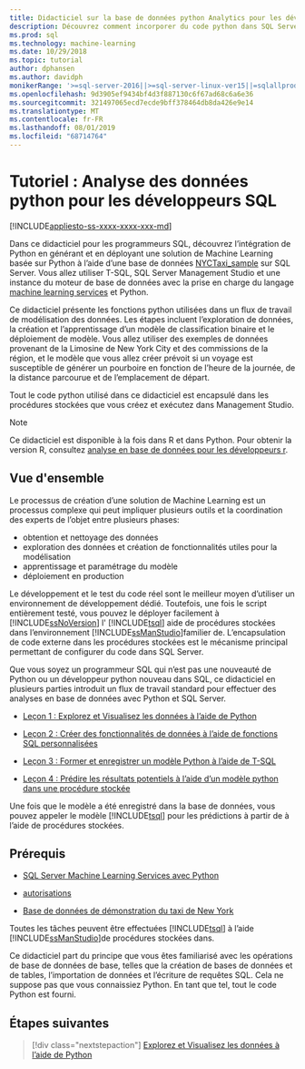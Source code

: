 ```yaml
---
title: Didacticiel sur la base de données python Analytics pour les développeurs SQL
description: Découvrez comment incorporer du code python dans SQL Server procédures stockées et les fonctions T-SQL.
ms.prod: sql
ms.technology: machine-learning
ms.date: 10/29/2018
ms.topic: tutorial
author: dphansen
ms.author: davidph
monikerRange: '>=sql-server-2016||>=sql-server-linux-ver15||=sqlallproducts-allversions'
ms.openlocfilehash: 9d3905ef9434bf4d3f887130c6f67ad68c6a6e36
ms.sourcegitcommit: 321497065ecd7ecde9bff378464db8da426e9e14
ms.translationtype: MT
ms.contentlocale: fr-FR
ms.lasthandoff: 08/01/2019
ms.locfileid: "68714764"
---
```

# <a name="tutorial-python-data-analytics-for-sql-developers"></a>Tutoriel : Analyse des données python pour les développeurs SQL
[!INCLUDE[appliesto-ss-xxxx-xxxx-xxx-md](../../includes/appliesto-ss-xxxx-xxxx-xxx-md.md)]

Dans ce didacticiel pour les programmeurs SQL, découvrez l’intégration de Python en générant et en déployant une solution de Machine Learning basée sur Python à l’aide d’une base de données [NYCTaxi_sample](demo-data-nyctaxi-in-sql.md) sur SQL Server. Vous allez utiliser T-SQL, SQL Server Management Studio et une instance du moteur de base de données avec la prise en charge du langage [machine learning services](../install/sql-machine-learning-services-windows-install.md) et Python.

Ce didacticiel présente les fonctions python utilisées dans un flux de travail de modélisation des données. Les étapes incluent l’exploration de données, la création et l’apprentissage d’un modèle de classification binaire et le déploiement de modèle. Vous allez utiliser des exemples de données provenant de la Limosine de New York City et des commissions de la région, et le modèle que vous allez créer prévoit si un voyage est susceptible de générer un pourboire en fonction de l’heure de la journée, de la distance parcourue et de l’emplacement de départ. 

Tout le code python utilisé dans ce didacticiel est encapsulé dans les procédures stockées que vous créez et exécutez dans Management Studio.

> [!NOTE]
> Ce didacticiel est disponible à la fois dans R et dans Python. Pour obtenir la version R, consultez [analyse en base de données pour les développeurs r](sqldev-in-database-r-for-sql-developers.md).

## <a name="overview"></a>Vue d'ensemble

Le processus de création d’une solution de Machine Learning est un processus complexe qui peut impliquer plusieurs outils et la coordination des experts de l’objet entre plusieurs phases:

+ obtention et nettoyage des données
+ exploration des données et création de fonctionnalités utiles pour la modélisation
+ apprentissage et paramétrage du modèle
+ déploiement en production

Le développement et le test du code réel sont le meilleur moyen d’utiliser un environnement de développement dédié. Toutefois, une fois le script entièrement testé, vous pouvez le déployer facilement à [!INCLUDE[ssNoVersion](../../includes/ssnoversion-md.md)] l' [!INCLUDE[tsql](../../includes/tsql-md.md)] aide de procédures stockées dans l’environnement [!INCLUDE[ssManStudio](../../includes/ssmanstudio-md.md)]familier de. L’encapsulation de code externe dans les procédures stockées est le mécanisme principal permettant de configurer du code dans SQL Server.

Que vous soyez un programmeur SQL qui n’est pas une nouveauté de Python ou un développeur python nouveau dans SQL, ce didacticiel en plusieurs parties introduit un flux de travail standard pour effectuer des analyses en base de données avec Python et SQL Server. 

+ [Leçon 1 : Explorez et Visualisez les données à l’aide de Python](sqldev-py3-explore-and-visualize-the-data.md)

+ [Leçon 2 : Créer des fonctionnalités de données à l’aide de fonctions SQL personnalisées](sqldev-py4-create-data-features-using-t-sql.md)

+ [Leçon 3 : Former et enregistrer un modèle Python à l’aide de T-SQL](sqldev-py5-train-and-save-a-model-using-t-sql.md)

+ [Leçon 4 : Prédire les résultats potentiels à l’aide d’un modèle python dans une procédure stockée](sqldev-py6-operationalize-the-model.md)

Une fois que le modèle a été enregistré dans la base de données, vous pouvez appeler le modèle [!INCLUDE[tsql](../../includes/tsql-md.md)] pour les prédictions à partir de à l’aide de procédures stockées.

## <a name="prerequisites"></a>Prérequis

+ [SQL Server Machine Learning Services avec Python](../install/sql-machine-learning-services-windows-install.md#verify-installation)

+ [autorisations](../security/user-permission.md)

+ [Base de données de démonstration du taxi de New York](demo-data-nyctaxi-in-sql.md)

Toutes les tâches peuvent être effectuées [!INCLUDE[tsql](../../includes/tsql-md.md)] à l’aide [!INCLUDE[ssManStudio](../../includes/ssmanstudio-md.md)]de procédures stockées dans.

Ce didacticiel part du principe que vous êtes familiarisé avec les opérations de base de données de base, telles que la création de bases de données et de tables, l’importation de données et l’écriture de requêtes SQL. Cela ne suppose pas que vous connaissiez Python. En tant que tel, tout le code Python est fourni. 

## <a name="next-steps"></a>Étapes suivantes

> [!div class="nextstepaction"]
> [Explorez et Visualisez les données à l’aide de Python](sqldev-py3-explore-and-visualize-the-data.md)
